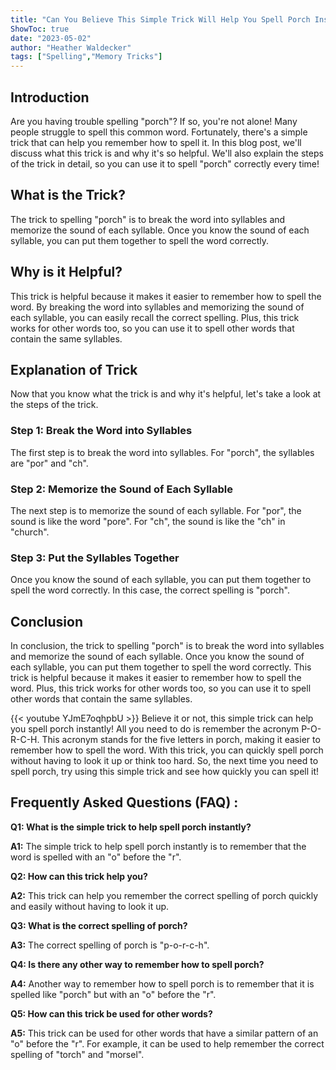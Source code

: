 ```yaml
---
title: "Can You Believe This Simple Trick Will Help You Spell Porch Instantly?!"
ShowToc: true 
date: "2023-05-02"
author: "Heather Waldecker" 
tags: ["Spelling","Memory Tricks"]
---
```

## Introduction

Are you having trouble spelling "porch"? If so, you're not alone! Many people struggle to spell this common word. Fortunately, there's a simple trick that can help you remember how to spell it. In this blog post, we'll discuss what this trick is and why it's so helpful. We'll also explain the steps of the trick in detail, so you can use it to spell "porch" correctly every time!

## What is the Trick?

The trick to spelling "porch" is to break the word into syllables and memorize the sound of each syllable. Once you know the sound of each syllable, you can put them together to spell the word correctly. 

## Why is it Helpful?

This trick is helpful because it makes it easier to remember how to spell the word. By breaking the word into syllables and memorizing the sound of each syllable, you can easily recall the correct spelling. Plus, this trick works for other words too, so you can use it to spell other words that contain the same syllables. 

## Explanation of Trick

Now that you know what the trick is and why it's helpful, let's take a look at the steps of the trick. 

### Step 1: Break the Word into Syllables

The first step is to break the word into syllables. For "porch", the syllables are "por" and "ch". 

### Step 2: Memorize the Sound of Each Syllable

The next step is to memorize the sound of each syllable. For "por", the sound is like the word "pore". For "ch", the sound is like the "ch" in "church". 

### Step 3: Put the Syllables Together

Once you know the sound of each syllable, you can put them together to spell the word correctly. In this case, the correct spelling is "porch". 

## Conclusion

In conclusion, the trick to spelling "porch" is to break the word into syllables and memorize the sound of each syllable. Once you know the sound of each syllable, you can put them together to spell the word correctly. This trick is helpful because it makes it easier to remember how to spell the word. Plus, this trick works for other words too, so you can use it to spell other words that contain the same syllables.

{{< youtube YJmE7oqhpbU >}} 
Believe it or not, this simple trick can help you spell porch instantly! All you need to do is remember the acronym P-O-R-C-H. This acronym stands for the five letters in porch, making it easier to remember how to spell the word. With this trick, you can quickly spell porch without having to look it up or think too hard. So, the next time you need to spell porch, try using this simple trick and see how quickly you can spell it!

## Frequently Asked Questions (FAQ) :
**Q1: What is the simple trick to help spell porch instantly?**

**A1:** The simple trick to help spell porch instantly is to remember that the word is spelled with an "o" before the "r". 

**Q2: How can this trick help you?**

**A2:** This trick can help you remember the correct spelling of porch quickly and easily without having to look it up. 

**Q3: What is the correct spelling of porch?**

**A3:** The correct spelling of porch is "p-o-r-c-h".

**Q4: Is there any other way to remember how to spell porch?**

**A4:** Another way to remember how to spell porch is to remember that it is spelled like "porch" but with an "o" before the "r". 

**Q5: How can this trick be used for other words?**

**A5:** This trick can be used for other words that have a similar pattern of an "o" before the "r". For example, it can be used to help remember the correct spelling of "torch" and "morsel".





